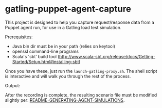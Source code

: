 gatling-puppet-agent-capture
============================

This project is designed to help you capture request/response data from
a Puppet agent run, for use in a Gatling load test simulation.

Prerequisites:

* Java bin dir must be in your path (relies on keytool)
* openssl command-line programs
* Scala's 'sbt' build tool (http://www.scala-sbt.org/release/docs/Getting-Started/Setup.html#installing-sbt)

Once you have these, just run the `launch-gatling-proxy.sh`.  The shell script
is interactive and will walk you through the rest of the process.


Output: 

  After the recording is complete, the resulting scenario file must be modified slightly per:
  [README-GENERATING-AGENT-SIMULATIONS](../simulation-runner/README-GENERATING-AGENT-SIMULATIONS.md).
          
  



